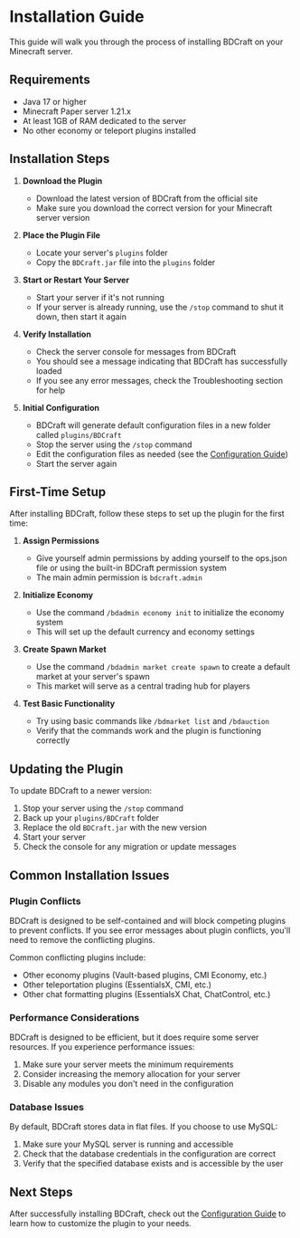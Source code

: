 # Installation Guide

This guide will walk you through the process of installing BDCraft on your Minecraft server.

## Requirements

- Java 17 or higher
- Minecraft Paper server 1.21.x
- At least 1GB of RAM dedicated to the server
- No other economy or teleport plugins installed

## Installation Steps

1. **Download the Plugin**
   - Download the latest version of BDCraft from the official site
   - Make sure you download the correct version for your Minecraft server version

2. **Place the Plugin File**
   - Locate your server's `plugins` folder
   - Copy the `BDCraft.jar` file into the `plugins` folder

3. **Start or Restart Your Server**
   - Start your server if it's not running
   - If your server is already running, use the `/stop` command to shut it down, then start it again

4. **Verify Installation**
   - Check the server console for messages from BDCraft
   - You should see a message indicating that BDCraft has successfully loaded
   - If you see any error messages, check the Troubleshooting section for help

5. **Initial Configuration**
   - BDCraft will generate default configuration files in a new folder called `plugins/BDCraft`
   - Stop the server using the `/stop` command
   - Edit the configuration files as needed (see the [Configuration Guide](configuration.md))
   - Start the server again

## First-Time Setup

After installing BDCraft, follow these steps to set up the plugin for the first time:

1. **Assign Permissions**
   - Give yourself admin permissions by adding yourself to the ops.json file or using the built-in BDCraft permission system
   - The main admin permission is `bdcraft.admin`

2. **Initialize Economy**
   - Use the command `/bdadmin economy init` to initialize the economy system
   - This will set up the default currency and economy settings

3. **Create Spawn Market**
   - Use the command `/bdadmin market create spawn` to create a default market at your server's spawn
   - This market will serve as a central trading hub for players

4. **Test Basic Functionality**
   - Try using basic commands like `/bdmarket list` and `/bdauction`
   - Verify that the commands work and the plugin is functioning correctly

## Updating the Plugin

To update BDCraft to a newer version:

1. Stop your server using the `/stop` command
2. Back up your `plugins/BDCraft` folder
3. Replace the old `BDCraft.jar` with the new version
4. Start your server
5. Check the console for any migration or update messages

## Common Installation Issues

### Plugin Conflicts

BDCraft is designed to be self-contained and will block competing plugins to prevent conflicts. If you see error messages about plugin conflicts, you'll need to remove the conflicting plugins.

Common conflicting plugins include:
- Other economy plugins (Vault-based plugins, CMI Economy, etc.)
- Other teleportation plugins (EssentialsX, CMI, etc.)
- Other chat formatting plugins (EssentialsX Chat, ChatControl, etc.)

### Performance Considerations

BDCraft is designed to be efficient, but it does require some server resources. If you experience performance issues:

1. Make sure your server meets the minimum requirements
2. Consider increasing the memory allocation for your server
3. Disable any modules you don't need in the configuration

### Database Issues

By default, BDCraft stores data in flat files. If you choose to use MySQL:

1. Make sure your MySQL server is running and accessible
2. Check that the database credentials in the configuration are correct
3. Verify that the specified database exists and is accessible by the user

## Next Steps

After successfully installing BDCraft, check out the [Configuration Guide](configuration.md) to learn how to customize the plugin to your needs.